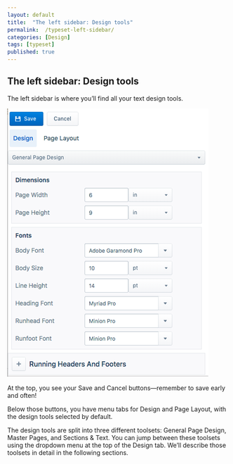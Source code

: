 ```yaml
---
layout: default
title:  "The left sidebar: Design tools"
permalink:  /typeset-left-sidebar/
categories: [Design]
tags: [typeset]
published: true
---
```


<section data-type="chapter" class="hsecchapter" data-hederis-type="hsecchapter" id="typeset-left-sidebar" data-pi-attrs="id: typeset-left-sidebar; data-tags: typeset;" role="doc-chapter" data-tags="typeset" data-author-name=" " data-book-title=" " title="The left sidebar: Design tools"><h1 data-hederis-type="hblkchaptitle" class="hblkchaptitle" id="p9THqJkvW">The left sidebar: Design tools</h1>
    <p class="hblkp" data-hederis-type="hblkp" id="pdKtJ9yk4">The left sidebar is where you&#8217;ll find all your text design tools. </p>
    <img data-hederis-type="hblkimg" class="hblkimg" id="pIPTmt738" src="/images/leftsidebar.png"/>
    <p class="hblkp" data-hederis-type="hblkp" id="pGPUaomb0">At the top, you see your Save and Cancel buttons&#8212;remember to save early and often!</p>
    <p class="hblkp" data-hederis-type="hblkp" id="ppcbSgrvo">Below those buttons, you have menu tabs for Design and Page Layout, with the design tools selected by default.</p>
    <p class="hblkp" data-hederis-type="hblkp" id="pxWINfqAQ">The design tools are split into three different toolsets: General Page Design, Master Pages, and Sections &amp; Text. You can jump between these toolsets using the dropdown menu at the top of the Design tab. We&#8217;ll describe those toolsets in detail in the following sections.</p>
    </section>
    